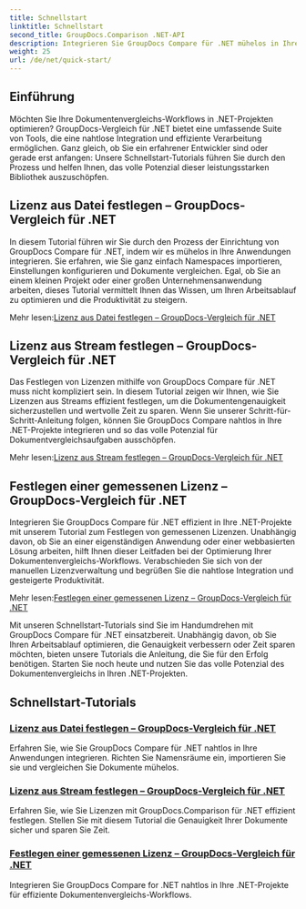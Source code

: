 ```yaml
---
title: Schnellstart
linktitle: Schnellstart
second_title: GroupDocs.Comparison .NET-API
description: Integrieren Sie GroupDocs Compare für .NET mühelos in Ihre Projekte. Lernen Sie effiziente Lizenzeinstellungsmethoden für genaue Dokumentenvergleichs-Workflows kennen.
weight: 25
url: /de/net/quick-start/
---
```


## Einführung

Möchten Sie Ihre Dokumentenvergleichs-Workflows in .NET-Projekten optimieren? GroupDocs-Vergleich für .NET bietet eine umfassende Suite von Tools, die eine nahtlose Integration und effiziente Verarbeitung ermöglichen. Ganz gleich, ob Sie ein erfahrener Entwickler sind oder gerade erst anfangen: Unsere Schnellstart-Tutorials führen Sie durch den Prozess und helfen Ihnen, das volle Potenzial dieser leistungsstarken Bibliothek auszuschöpfen.

## Lizenz aus Datei festlegen – GroupDocs-Vergleich für .NET

In diesem Tutorial führen wir Sie durch den Prozess der Einrichtung von GroupDocs Compare für .NET, indem wir es mühelos in Ihre Anwendungen integrieren. Sie erfahren, wie Sie ganz einfach Namespaces importieren, Einstellungen konfigurieren und Dokumente vergleichen. Egal, ob Sie an einem kleinen Projekt oder einer großen Unternehmensanwendung arbeiten, dieses Tutorial vermittelt Ihnen das Wissen, um Ihren Arbeitsablauf zu optimieren und die Produktivität zu steigern.

 Mehr lesen:[Lizenz aus Datei festlegen – GroupDocs-Vergleich für .NET](./set-license-from-file/)

## Lizenz aus Stream festlegen – GroupDocs-Vergleich für .NET

Das Festlegen von Lizenzen mithilfe von GroupDocs Compare für .NET muss nicht kompliziert sein. In diesem Tutorial zeigen wir Ihnen, wie Sie Lizenzen aus Streams effizient festlegen, um die Dokumentengenauigkeit sicherzustellen und wertvolle Zeit zu sparen. Wenn Sie unserer Schritt-für-Schritt-Anleitung folgen, können Sie GroupDocs Compare nahtlos in Ihre .NET-Projekte integrieren und so das volle Potenzial für Dokumentvergleichsaufgaben ausschöpfen.

 Mehr lesen:[Lizenz aus Stream festlegen – GroupDocs-Vergleich für .NET](./set-license-from-stream/)

## Festlegen einer gemessenen Lizenz – GroupDocs-Vergleich für .NET

Integrieren Sie GroupDocs Compare für .NET effizient in Ihre .NET-Projekte mit unserem Tutorial zum Festlegen von gemessenen Lizenzen. Unabhängig davon, ob Sie an einer eigenständigen Anwendung oder einer webbasierten Lösung arbeiten, hilft Ihnen dieser Leitfaden bei der Optimierung Ihrer Dokumentenvergleichs-Workflows. Verabschieden Sie sich von der manuellen Lizenzverwaltung und begrüßen Sie die nahtlose Integration und gesteigerte Produktivität.

 Mehr lesen:[Festlegen einer gemessenen Lizenz – GroupDocs-Vergleich für .NET](./set-metered-license/)

Mit unseren Schnellstart-Tutorials sind Sie im Handumdrehen mit GroupDocs Compare für .NET einsatzbereit. Unabhängig davon, ob Sie Ihren Arbeitsablauf optimieren, die Genauigkeit verbessern oder Zeit sparen möchten, bieten unsere Tutorials die Anleitung, die Sie für den Erfolg benötigen. Starten Sie noch heute und nutzen Sie das volle Potenzial des Dokumentenvergleichs in Ihren .NET-Projekten.
## Schnellstart-Tutorials
### [Lizenz aus Datei festlegen – GroupDocs-Vergleich für .NET](./set-license-from-file/)
Erfahren Sie, wie Sie GroupDocs Compare für .NET nahtlos in Ihre Anwendungen integrieren. Richten Sie Namensräume ein, importieren Sie sie und vergleichen Sie Dokumente mühelos.
### [Lizenz aus Stream festlegen – GroupDocs-Vergleich für .NET](./set-license-from-stream/)
Erfahren Sie, wie Sie Lizenzen mit GroupDocs.Comparison für .NET effizient festlegen. Stellen Sie mit diesem Tutorial die Genauigkeit Ihrer Dokumente sicher und sparen Sie Zeit.
### [Festlegen einer gemessenen Lizenz – GroupDocs-Vergleich für .NET](./set-metered-license/)
Integrieren Sie GroupDocs Compare for .NET nahtlos in Ihre .NET-Projekte für effiziente Dokumentenvergleichs-Workflows.
